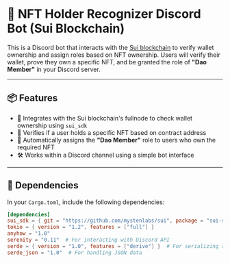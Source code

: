 # 🧠 NFT Holder Recognizer Discord Bot (Sui Blockchain)

This is a Discord bot that interacts with the [Sui blockchain](https://sui.io/) to verify wallet ownership and assign roles based on NFT ownership. Users will verify their wallet, prove they own a specific NFT, and be granted the role of **"Dao Member"** in your Discord server.

---

## 📦 Features

- 🔗 Integrates with the Sui blockchain's fullnode to check wallet ownership using `sui_sdk`
- 🧾 Verifies if a user holds a specific NFT based on contract address
- 🤖 Automatically assigns the **"Dao Member"** role to users who own the required NFT
- 🛠️ Works within a Discord channel using a simple bot interface

---

## 🔧 Dependencies

In your `Cargo.toml`, include the following dependencies:

```toml
[dependencies]
sui_sdk = { git = "https://github.com/mystenlabs/sui", package = "sui-sdk" }
tokio = { version = "1.2", features = ["full"] }
anyhow = "1.0"
serenity = "0.11"  # For interacting with Discord API
serde = { version = "1.0", features = ["derive"] }  # For serializing and deserializing data
serde_json = "1.0"  # For handling JSON data
